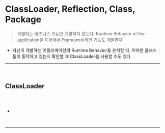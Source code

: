 # ClassLoader, Reflection, Class, Package
> 개발자는 비즈니스 기능만 개발하지 않는다; Runtime Behavior of the application을 이용해서 Framework적인 기능도 개발한다
* 자신이 개발하는 어플리케이션의 Runtime Behavior를 분석할 때, 어떠한 클래스들이 동작하고 있는지 확인할 때 ClassLoader를 사용할 수도 있다

<hr>
<br>

## ClassLoader
#### 

<br>

### 
* 

<br>
<hr>
<br>
